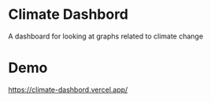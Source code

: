 # Climate Dashbord
A dashboard for looking at graphs related to climate change

# Demo
https://climate-dashbord.vercel.app/
